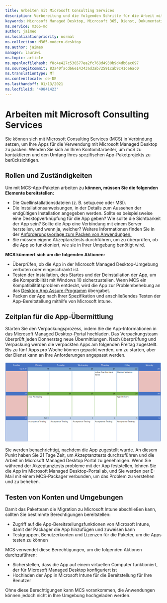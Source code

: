 ```yaml
---
title: Arbeiten mit Microsoft Consulting Services
description: Vorbereitung und die folgenden Schritte für die Arbeit mit MCS zum Packen Ihrer Apps
keywords: Microsoft Managed Desktop, Microsoft 365, Dienst, Dokumentation, Apps, MCS, Verpacken
ms.service: m365-md
author: jaimeo
ms.localizationpriority: normal
ms.collection: M365-modern-desktop
ms.author: jaimeo
manager: laurawi
ms.topic: article
ms.openlocfilehash: f8c4e427c536577ea2fc768d4930b9d4db6ac697
ms.sourcegitcommit: 83a40facd66e14343ad3ab72591cab9c41ce6ac0
ms.translationtype: MT
ms.contentlocale: de-DE
ms.lasthandoff: 01/13/2021
ms.locfileid: "49841423"
---
```

# <a name="working-with-microsoft-consulting-services"></a>Arbeiten mit Microsoft Consulting Services

Sie können sich mit Microsoft Consulting Services (MCS) in Verbindung setzen, um Ihre Apps für die Verwendung mit Microsoft Managed Desktop zu packen. Wenden Sie sich an Ihren Kontomitarbeiter, um mcS zu kontaktieren und den Umfang Ihres spezifischen App-Paketprojekts zu berücksichtigen.

## <a name="roles-and-responsibilities"></a>Rollen und Zuständigkeiten

Um mit MCS-App-Paketen arbeiten zu **können, müssen Sie die folgenden Elemente bereitstellen:**

- Die Quellinstallationsdateien (z. B. setup.exe oder MSI).
- Die Installationsanweisungen, in der Details zum Aussehen der endgültigen Installation angegeben werden. Sollte es beispielsweise eine Desktopverknüpfung für die App geben? Wie sollte die Sichtbarkeit der App sein? Sollte die App eine Verbindung mit einem Server herstellen, und wenn ja, welcher? Weitere Informationen finden Sie in der [Anforderungsvorlage zum Packen von Anwendungen.](https://github.com/MicrosoftDocs/microsoft-365-docs/raw/public/microsoft-365/managed-desktop/get-ready/downloads/app-packaging-template.docx)
- Sie müssen eigene Akzeptanztests durchführen, um zu überprüfen, ob die App so funktioniert, wie sie in Ihrer Umgebung benötigt wird.

**MCS kümmert sich um die folgenden Aktionen:**

- Überprüfen, ob die App in der Microsoft Managed Desktop-Umgebung verboten oder eingeschränkt ist.
- Testen der Installation, des Startes und der Deinstallation der App, um die Kompatibilität mit Windows 10 sicherzustellen. Wenn MCS ein Kompatibilitätsproblem entdeckt, wird die App zur Problembehebung an das [Desktop App Assure-Programm](https://docs.microsoft.com/fasttrack/win-10-desktop-app-assure) übergabet.
- Packen der App nach Ihrer Spezifikation und anschließendes Testen der App-Bereitstellung mithilfe von Microsoft Intune.

## <a name="app-delivery-schedule"></a>Zeitplan für die App-Übermittlung

Starten Sie den Verpackungsprozess, indem Sie die App-Informationen in das Microsoft Managed Desktop-Portal hochladen. Das Verpackungsteam überprüft jeden Donnerstag neue Übermittlungen. Nach überprüfung und Verpackung werden die verpackten Apps am folgenden Freitag zugestellt. Bis zu fünf Apps pro Woche können gepackt werden, um zu starten, aber der Dienst kann an Ihre Anforderungen angepasst werden.

![kalender showing app inflow on a Thursday (the 21st in this example), media validation the next day, packaging on the following Monday (the 25th), and app delivery on the subsequent Friday (the 29th)](../../media/MCS-cal.png)

Sie werden benachrichtigt, nachdem die App zugestellt wurde. An diesem Punkt haben Sie 21 Tage Zeit, um Akzeptanztests durchzuführen und die Arbeit im Microsoft Managed Desktop Portal zu genehmigen. Wenn Sie während der Akzeptanztests probleme mit der App feststellen, lehnen Sie die App im Microsoft Managed Desktop-Portal ab, und Sie werden per E-Mail mit einem MCS-Packager verbunden, um das Problem zu verstehen und zu beheben.

## <a name="testing-accounts-and-environment"></a>Testen von Konten und Umgebungen

Damit das Paketteam die Migration zu Microsoft Intune abschließen kann, sollten Sie bestimmte Berechtigungen bereitstellen:
 
-   Zugriff auf die App-Bereitstellungsfunktionen von Microsoft Intune, damit der Packager die App hinzufügen und zuweisen kann 
-   Testgruppen, Benutzerkonten und Lizenzen für die Paketer, um die Apps testen zu können

MCS verwendet diese Berechtigungen, um die folgenden Aktionen durchzuführen:
 
-   Sicherstellen, dass die App auf einem virtuellen Computer funktioniert, der für Microsoft Managed Desktop konfiguriert ist
-   Hochladen der App in Microsoft Intune für die Bereitstellung für Ihre Benutzer

Ohne diese Berechtigungen kann MCS vorankommen, die Anwendungen können jedoch nicht in Ihre Umgebung hochgeladen werden.


